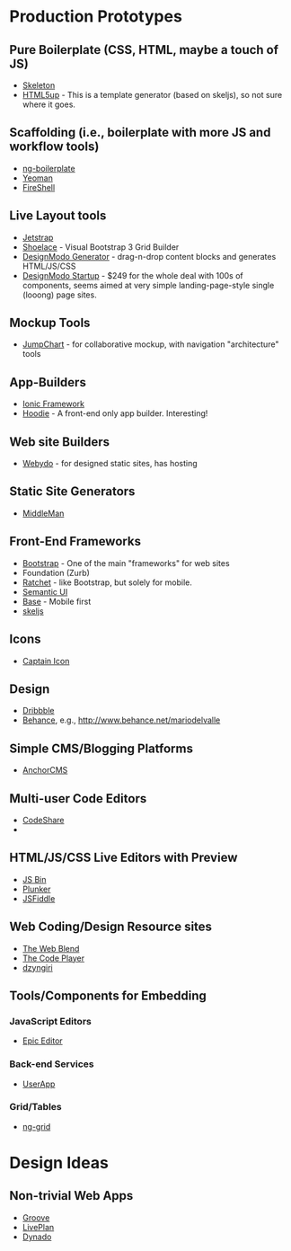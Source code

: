 Production Prototypes
=====================

## Pure Boilerplate (CSS, HTML, maybe a touch of JS)
* [Skeleton](http://www.getskeleton.com/)
* [HTML5up](http://html5up.net/) - This is a template generator (based on skeljs), so not sure where it goes.

## Scaffolding (i.e., boilerplate with more JS and workflow tools)
* [ng-boilerplate](https://github.com/ngbp/ngbp)
* [Yeoman](http://yeoman.io/)
* [FireShell](http://getfireshell.com/)

## Live Layout tools
* [Jetstrap](https://jetstrap.com/)
* [Shoelace](https://shoelace.io/) - Visual Bootstrap 3 Grid Builder
* [DesignModo Generator](http://designmodo.com/generator/) - drag-n-drop content blocks and generates HTML/JS/CSS
* [DesignModo Startup](http://designmodo.com/startup/) - $249 for the whole deal with 100s of components, seems aimed at very simple landing-page-style single (looong) page sites.

## Mockup Tools
* [JumpChart](https://www.jumpchart.com/) - for collaborative mockup, with navigation "architecture" tools


## App-Builders
* [Ionic Framework](http://ionicframework.com/)
* [Hoodie](http://hood.ie/) - A front-end only app builder. Interesting!

## Web site Builders
* [Webydo](http://www.webydo.com/) - for designed static sites, has hosting

## Static Site Generators
* [MiddleMan](http://middlemanapp.com/)

## Front-End Frameworks
* [Bootstrap](http://getbootstrap.com) - One of the main "frameworks" for web sites
* Foundation (Zurb)
* [Ratchet](http://goratchet.com/) - like Bootstrap, but solely for mobile.
* [Semantic UI](http://semantic-ui.com/)
* [Base](http://matthewhartman.github.io/base/) - Mobile first
* [skeljs](http://skeljs.org/)

## Icons
* [Captain Icon](http://mariodelvalle.github.io/CaptainIcon)

## Design
* [Dribbble](https://dribbble.com/)
* [Behance](http://www.behance.net), e.g., http://www.behance.net/mariodelvalle

## Simple CMS/Blogging Platforms
* [AnchorCMS](http://anchorcms.com/)

## Multi-user Code Editors
* [CodeShare](http://codeshare.io)
* 

## HTML/JS/CSS Live Editors with Preview
* [JS Bin](http://jsbin.com)
* [Plunker](http://plnkr.co/)
* [JSFiddle](http://jsfiddle.net/)
 
## Web Coding/Design Resource sites
* [The Web Blend](http://thewebblend.com/)
* [The Code Player](http://thecodeplayer.com/)
* [dzyngiri](http://www.dzyngiri.com/)

## Tools/Components for Embedding

### JavaScript Editors
* [Epic Editor](https://github.com/OscarGodson/EpicEditor)

### Back-end Services
* [UserApp](https://www.userapp.io/)

### Grid/Tables
* [ng-grid](http://angular-ui.github.io/ng-grid/)

# Design Ideas

## Non-trivial Web Apps
* [Groove](http://www.groovehq.com)
* [LivePlan](http://www.liveplan.com)
* [Dynado](https://www.dynado.com/)

